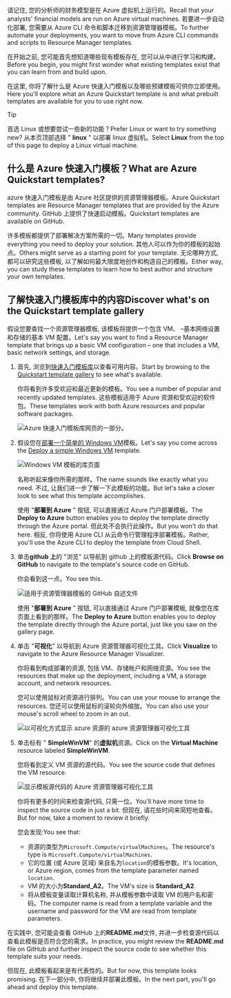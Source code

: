 <span data-ttu-id="acf58-101">请记住, 您的分析师的财务模型是在 Azure 虚拟机上运行的。</span><span class="sxs-lookup"><span data-stu-id="acf58-101">Recall that your analysts' financial models are run on Azure virtual machines.</span></span> <span data-ttu-id="acf58-102">若要进一步自动化部署, 您需要从 Azure CLI 命令和脚本迁移到资源管理器模板。</span><span class="sxs-lookup"><span data-stu-id="acf58-102">To further automate your deployments, you want to move from Azure CLI commands and scripts to Resource Manager templates.</span></span>

<span data-ttu-id="acf58-103">在开始之前, 您可能首先想知道哪些现有模板存在, 您可以从中进行学习和构建。</span><span class="sxs-lookup"><span data-stu-id="acf58-103">Before you begin, you might first wonder what existing templates exist that you can learn from and build upon.</span></span>

<span data-ttu-id="acf58-104">在这里, 你将了解什么是 Azure 快速入门模板以及哪些预建模板可供你立即使用。</span><span class="sxs-lookup"><span data-stu-id="acf58-104">Here you'll explore what an Azure Quickstart template is and what prebuilt templates are available for you to use right now.</span></span>

> [!TIP]
> <span data-ttu-id="acf58-105">首选 Linux 或想要尝试一些新的功能？</span><span class="sxs-lookup"><span data-stu-id="acf58-105">Prefer Linux or want to try something new?</span></span> <span data-ttu-id="acf58-106">从本页顶部选择 " **linux** " 以部署 linux 虚拟机。</span><span class="sxs-lookup"><span data-stu-id="acf58-106">Select **Linux** from the top of this page to deploy a Linux virtual machine.</span></span>

## <a name="what-are-azure-quickstart-templates"></a><span data-ttu-id="acf58-107">什么是 Azure 快速入门模板？</span><span class="sxs-lookup"><span data-stu-id="acf58-107">What are Azure Quickstart templates?</span></span>

<span data-ttu-id="acf58-108">azure 快速入门模板是由 Azure 社区提供的资源管理器模板。</span><span class="sxs-lookup"><span data-stu-id="acf58-108">Azure Quickstart templates are Resource Manager templates that are provided by the Azure community.</span></span> <span data-ttu-id="acf58-109">GitHub 上提供了快速启动模板。</span><span class="sxs-lookup"><span data-stu-id="acf58-109">Quickstart templates are available on GitHub.</span></span>

<span data-ttu-id="acf58-110">许多模板都提供了部署解决方案所需的一切。</span><span class="sxs-lookup"><span data-stu-id="acf58-110">Many templates provide everything you need to deploy your solution.</span></span> <span data-ttu-id="acf58-111">其他人可以作为你的模板的起始点。</span><span class="sxs-lookup"><span data-stu-id="acf58-111">Others might serve as a starting point for your template.</span></span> <span data-ttu-id="acf58-112">无论哪种方式, 都可以研究这些模板, 以了解如何最大限度地创作和构造自己的模板。</span><span class="sxs-lookup"><span data-stu-id="acf58-112">Either way, you can study these templates to learn how to best author and structure your own templates.</span></span>

## <a name="discover-whats-on-the-quickstart-template-gallery"></a><span data-ttu-id="acf58-113">了解快速入门模板库中的内容</span><span class="sxs-lookup"><span data-stu-id="acf58-113">Discover what's on the Quickstart template gallery</span></span>

<span data-ttu-id="acf58-114">假设您要查找一个资源管理器模板, 该模板将提供一个包含 VM、 &ndash;基本网络设置和存储的基本 VM 配置。</span><span class="sxs-lookup"><span data-stu-id="acf58-114">Let's say you want to find a Resource Manager template that brings up a basic VM configuration &ndash; one that includes a VM, basic network settings, and storage.</span></span>

1. <span data-ttu-id="acf58-115">首先, 浏览到[快速入门模板库](https://azure.microsoft.com/resources/templates?azure-portal=true)以查看可用内容。</span><span class="sxs-lookup"><span data-stu-id="acf58-115">Start by browsing to the [Quickstart template gallery](https://azure.microsoft.com/resources/templates?azure-portal=true) to see what's available.</span></span>

    <span data-ttu-id="acf58-116">你将看到许多受欢迎和最近更新的模板。</span><span class="sxs-lookup"><span data-stu-id="acf58-116">You see a number of popular and recently updated templates.</span></span> <span data-ttu-id="acf58-117">这些模板适用于 Azure 资源和受欢迎的软件包。</span><span class="sxs-lookup"><span data-stu-id="acf58-117">These templates work with both Azure resources and popular software packages.</span></span>

    ![Azure 快速入门模板库网页的一部分。](../../media/3-gallery-homepage.png)

1. <span data-ttu-id="acf58-119">假设您在[部署一个简单的 Windows VM](https://azure.microsoft.com/resources/templates/101-vm-simple-windows?azure-portal=true)模板。</span><span class="sxs-lookup"><span data-stu-id="acf58-119">Let's say you come across the [Deploy a simple Windows VM](https://azure.microsoft.com/resources/templates/101-vm-simple-windows?azure-portal=true) template.</span></span>

    ![Windows VM 模板的库页面](../../media/3-gallery-page-windows.png)

    <span data-ttu-id="acf58-121">名称听起来像你所需的那样。</span><span class="sxs-lookup"><span data-stu-id="acf58-121">The name sounds like exactly what you need.</span></span> <span data-ttu-id="acf58-122">不过, 让我们进一步了解一下此模板的功能。</span><span class="sxs-lookup"><span data-stu-id="acf58-122">But let's take a closer look to see what this template accomplishes.</span></span>

    <span data-ttu-id="acf58-123">使用 "**部署到 Azure** " 按钮, 可以直接通过 Azure 门户部署模板。</span><span class="sxs-lookup"><span data-stu-id="acf58-123">The **Deploy to Azure** button enables you to deploy the template directly through the Azure portal.</span></span> <span data-ttu-id="acf58-124">但此处不会执行此操作。</span><span class="sxs-lookup"><span data-stu-id="acf58-124">But you won't do that here.</span></span> <span data-ttu-id="acf58-125">相反, 你将使用 Azure CLI 从云命令行管理程序部署模板。</span><span class="sxs-lookup"><span data-stu-id="acf58-125">Rather, you'll use the Azure CLI to deploy the template from Cloud Shell.</span></span>

1. <span data-ttu-id="acf58-126">单击**github 上**的 "浏览" 以导航到 github 上的模板源代码。</span><span class="sxs-lookup"><span data-stu-id="acf58-126">Click **Browse on GitHub** to navigate to the template's source code on GitHub.</span></span>

    <span data-ttu-id="acf58-127">你会看到这一点。</span><span class="sxs-lookup"><span data-stu-id="acf58-127">You see this.</span></span>

    ![适用于资源管理器模板的 GitHub 自述文件](../../media/3-github-page-windows.png)

    <span data-ttu-id="acf58-129">使用 "**部署到 Azure** " 按钮, 可以直接通过 Azure 门户部署模板, 就像您在库页面上看到的那样。</span><span class="sxs-lookup"><span data-stu-id="acf58-129">The **Deploy to Azure** button enables you to deploy the template directly through the Azure portal, just like you saw on the gallery page.</span></span>

1. <span data-ttu-id="acf58-130">单击 "**可视化**" 以导航到 Azure 资源管理器可视化工具。</span><span class="sxs-lookup"><span data-stu-id="acf58-130">Click **Visualize** to navigate to the Azure Resource Manager Visualizer.</span></span>

    <span data-ttu-id="acf58-131">你将看到构成部署的资源, 包括 VM、存储帐户和网络资源。</span><span class="sxs-lookup"><span data-stu-id="acf58-131">You see the resources that make up the deployment, including a VM, a storage account, and network resources.</span></span>

    <span data-ttu-id="acf58-132">您可以使用鼠标对资源进行排列。</span><span class="sxs-lookup"><span data-stu-id="acf58-132">You can use your mouse to arrange the resources.</span></span> <span data-ttu-id="acf58-133">您还可以使用鼠标的滚轮向外缩放。</span><span class="sxs-lookup"><span data-stu-id="acf58-133">You can also use your mouse's scroll wheel to zoom in an out.</span></span>

    ![以可视化方式显示 azure 资源的 azure 资源管理器可视化工具](../../media/3-armviz-windows.png)

1. <span data-ttu-id="acf58-135">单击标有 " **SimpleWinVM**" 的**虚拟机**资源。</span><span class="sxs-lookup"><span data-stu-id="acf58-135">Click on the **Virtual Machine** resource labeled **SimpleWinVM**.</span></span>

    <span data-ttu-id="acf58-136">您将看到定义 VM 资源的源代码。</span><span class="sxs-lookup"><span data-stu-id="acf58-136">You see the source code that defines the VM resource.</span></span>

    ![显示模板源代码的 Azure 资源管理器可视化工具](../../media/3-armviz-vm-windows.png)

    <span data-ttu-id="acf58-138">你将有更多的时间来检查源代码, 只需一位。</span><span class="sxs-lookup"><span data-stu-id="acf58-138">You'll have more time to inspect the source code in just a bit.</span></span> <span data-ttu-id="acf58-139">但现在, 请花些时间来简短地查看。</span><span class="sxs-lookup"><span data-stu-id="acf58-139">But for now, take a moment to review it briefly.</span></span>

    <span data-ttu-id="acf58-140">您会发现:</span><span class="sxs-lookup"><span data-stu-id="acf58-140">You see that:</span></span>

    * <span data-ttu-id="acf58-141">资源的类型为`Microsoft.Compute/virtualMachines`。</span><span class="sxs-lookup"><span data-stu-id="acf58-141">The resource's type is `Microsoft.Compute/virtualMachines`.</span></span>
    * <span data-ttu-id="acf58-142">它的位置 (或 Azure 区域) 来自名为`location`的模板参数。</span><span class="sxs-lookup"><span data-stu-id="acf58-142">It's location, or Azure region, comes from the template parameter named `location`.</span></span>
    * <span data-ttu-id="acf58-143">VM 的大小为**Standard_A2**。</span><span class="sxs-lookup"><span data-stu-id="acf58-143">The VM's size is **Standard_A2**.</span></span>
    * <span data-ttu-id="acf58-144">将从模板变量读取计算机名称, 并从模板参数中读取 VM 的用户名和密码。</span><span class="sxs-lookup"><span data-stu-id="acf58-144">The computer name is read from a template variable and the username and password for the VM are read from template parameters.</span></span>

<span data-ttu-id="acf58-145">在实践中, 您可能会查看 GitHub 上的**README.md**文件, 并进一步检查源代码以查看此模板是否符合您的需求。</span><span class="sxs-lookup"><span data-stu-id="acf58-145">In practice, you might review the **README.md** file on GitHub and further inspect the source code to see whether this template suits your needs.</span></span>

<span data-ttu-id="acf58-146">但现在, 此模板看起来是有代表性的。</span><span class="sxs-lookup"><span data-stu-id="acf58-146">But for now, this template looks promising.</span></span> <span data-ttu-id="acf58-147">在下一部分中, 你将继续并部署此模板。</span><span class="sxs-lookup"><span data-stu-id="acf58-147">In the next part, you'll go ahead and deploy this template.</span></span>
